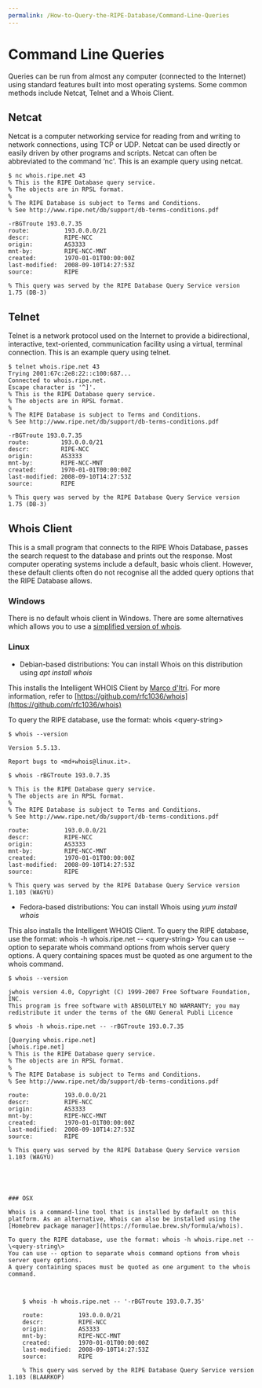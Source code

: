 ```yaml
---
permalink: /How-to-Query-the-RIPE-Database/Command-Line-Queries
---
```


# Command Line Queries

Queries can be run from almost any computer (connected to the Internet) using standard features built into most operating systems. Some common methods include Netcat, Telnet and a Whois Client.

## Netcat

Netcat is a computer networking service for reading from and writing to network connections, using TCP or UDP. Netcat can be used directly or easily driven by other programs and scripts. Netcat can often be abbreviated to the command ‘nc'. This is an example query using netcat.

    $ nc whois.ripe.net 43
    % This is the RIPE Database query service.
    % The objects are in RPSL format.
    %
    % The RIPE Database is subject to Terms and Conditions.
    % See http://www.ripe.net/db/support/db-terms-conditions.pdf

    -rBGTroute 193.0.7.35
    route:          193.0.0.0/21
    descr:          RIPE-NCC
    origin:         AS3333
    mnt-by:         RIPE-NCC-MNT
    created:        1970-01-01T00:00:00Z
    last-modified:  2008-09-10T14:27:53Z
    source:         RIPE
    
    % This query was served by the RIPE Database Query Service version 1.75 (DB-3)

## Telnet

Telnet is a network protocol used on the Internet to provide a bidirectional, interactive, text-oriented, communication facility using a virtual, terminal connection. This is an example query using telnet.

    $ telnet whois.ripe.net 43
    Trying 2001:67c:2e8:22::c100:687...
    Connected to whois.ripe.net.
    Escape character is '^]'.
    % This is the RIPE Database query service.
    % The objects are in RPSL format.
    %
    % The RIPE Database is subject to Terms and Conditions.
    % See http://www.ripe.net/db/support/db-terms-conditions.pdf

    -rBGTroute 193.0.7.35
    route:         193.0.0.0/21
    descr:         RIPE-NCC
    origin:        AS3333
    mnt-by:        RIPE-NCC-MNT
    created:       1970-01-01T00:00:00Z
    last-modified: 2008-09-10T14:27:53Z
    source:        RIPE
    
    % This query was served by the RIPE Database Query Service version 1.75 (DB-3)

## Whois Client

This is a small program that connects to the RIPE Whois Database, passes the search request to the database and prints out the response. Most computer operating systems include a default, basic whois client. However, these default clients often do not recognise all the added query options that the RIPE Database allows.

### Windows

There is no default whois client in Windows. There are some alternatives which allows you to use a [simplified version of whois](https://docs.microsoft.com/en-us/sysinternals/downloads/whois).



### Linux

- Debian-based distributions: You can install Whois on this distribution using _apt install whois_

This installs the Intelligent WHOIS Client by [Marco d'Itri](mailto:md@linux.it).
For more information, refer to [https://github.com/rfc1036/whois](https://github.com/rfc1036/whois)

To query the RIPE database, use the format: whois \<query-string\>


    $ whois --version

    Version 5.5.13.

    Report bugs to <md+whois@linux.it>.

    $ whois -rBGTroute 193.0.7.35

    % This is the RIPE Database query service.
    % The objects are in RPSL format.
    %
    % The RIPE Database is subject to Terms and Conditions.
    % See http://www.ripe.net/db/support/db-terms-conditions.pdf

    route:          193.0.0.0/21
    descr:          RIPE-NCC
    origin:         AS3333
    mnt-by:         RIPE-NCC-MNT
    created:        1970-01-01T00:00:00Z
    last-modified:  2008-09-10T14:27:53Z
    source:         RIPE

    % This query was served by the RIPE Database Query Service version 1.103 (WAGYU)




- Fedora-based distributions: You can install Whois using _yum install whois_

This also installs the Intelligent WHOIS Client.
To query the RIPE database, use the format: whois -h whois.ripe.net -- \<query-string\>
You can use -- option to separate whois command options from whois server query options.
A query containing spaces must be quoted as one argument to the whois command.


    $ whois --version

    jwhois version 4.0, Copyright (C) 1999-2007 Free Software Foundation, INC.
    This program is free software with ABSOLUTELY NO WARRANTY; you may
    redistribute it under the terms of the GNU General Publi Licence

    $ whois -h whois.ripe.net -- -rBGTroute 193.0.7.35

    [Querying whois.ripe.net]
    [whois.ripe.net]
    % This is the RIPE Database query service.
    % The objects are in RPSL format.
    %
    % The RIPE Database is subject to Terms and Conditions.
    % See http://www.ripe.net/db/support/db-terms-conditions.pdf

    route:          193.0.0.0/21
    descr:          RIPE-NCC
    origin:         AS3333
    mnt-by:         RIPE-NCC-MNT
    created:        1970-01-01T00:00:00Z
    last-modified:  2008-09-10T14:27:53Z
    source:         RIPE

    % This query was served by the RIPE Database Query Service version 1.103 (WAGYU)

```




### OSX

Whois is a command-line tool that is installed by default on this platform. As an alternative, Whois can also be installed using the [Homebrew package manager](https://formulae.brew.sh/formula/whois). 

To query the RIPE database, use the format: whois -h whois.ripe.net -- \<query-string\>
You can use -- option to separate whois command options from whois server query options.
A query containing spaces must be quoted as one argument to the whois command.



    $ whois -h whois.ripe.net -- '-rBGTroute 193.0.7.35'
    
    route:          193.0.0.0/21
    descr:          RIPE-NCC
    origin:         AS3333
    mnt-by:         RIPE-NCC-MNT
    created:        1970-01-01T00:00:00Z
    last-modified:  2008-09-10T14:27:53Z
    source:         RIPE

    % This query was served by the RIPE Database Query Service version 1.103 (BLAARKOP)






